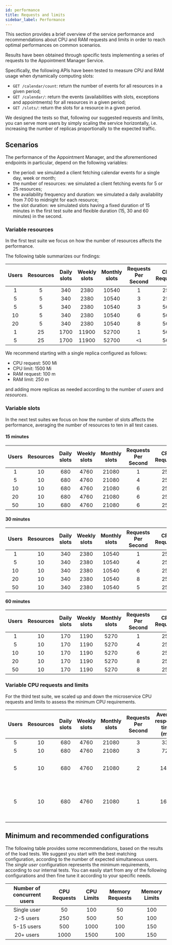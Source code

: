 ```yaml
---
id: performance
title: Requests and limits
sidebar_label: Performance
---
```




This section provides a brief overview of the service performance and recommendations about CPU and RAM requests and limits in order to reach optimal performances on common scenarios.

Results have been obtained through specific tests implementing a series of requests to the Appointment Manager Service.

Specifically, the following APIs have been tested to measure CPU and RAM usage when dynamically computing slots:

- `GET /calendar/count`: return the number of events for all resources in a given period;
- `GET /calendar/`: return the events (availabilities with slots, exceptions and appointments) for all resources in a given period;
- `GET /slots/`: return the slots for a resource in a given period.

We designed the tests so that, following our suggested requests and limits, you can serve more users by simply scaling the service horizontally, i.e. increasing the number of replicas proportionally to the expected traffic.

## Scenarios

The performance of the Appointment Manager, and the aforementioned endpoints in particular, depend on the following variables:

- the period: we simulated a client fetching calendar events for a single day, week or month;
- the number of resources: we simulated a client fetching events for 5 or 25 resources;
- the availability frequency and duration: we simulated a daily availability from 7:00 to midnight for each resource;
- the slot duration: we simulated slots having a fixed duration of 15 minutes in the first test suite and flexible duration (15, 30 and 60 minutes) in the second.

### Variable resources

In the first test suite we focus on how the number of resources affects the performance.

The following table summarizes our findings:

| Users | Resources | Daily slots | Weekly slots | Monthly slots | Requests Per Second  | CPU Requests | CPU Limits | Memory Requests | Memory Limits |
|:-----:|:---------:|:-----------:|:------------:|:-------------:|:--------------------:|:------------:|:----------:|:---------------:|:-------------:|
|   1   |     5     |     340     |     2380     |     10540     |          1           |     250      |    1000    |       100       |      250      |     
|   5   |     5     |     340     |     2380     |     10540     |          3           |     250      |    1000    |       100       |      250      |   
|   5   |     5     |     340     |     2380     |     10540     |          3           |     500      |    1500    |       100       |      250      |
|  10   |     5     |     340     |     2380     |     10540     |          6           |     500      |    1500    |       100       |      250      |
|  20   |     5     |     340     |     2380     |     10540     |          8           |     500      |    1500    |       100       |      250      |
|   1   |    25     |    1700     |    11900     |     52700     |          1           |     500      |    1500    |       100       |      250      | 
|   5   |    25     |    1700     |    11900     |     52700     |         `<1`         |     500      |    1500    |       100       |      250      |

We recommend starting with a single replica configured as follows:

- CPU request: 500 Mi
- CPU limit: 1500 Mi
- RAM request: 100 m
- RAM limit: 250 m

and adding more replicas as needed according to the number of *users* and *resources*.

### Variable slots

In the next test suites we focus on how the number of slots affects the performance, averaging the number of resources to ten in all test cases.

#### 15 minutes

| Users | Resources | Daily slots | Weekly slots | Monthly slots | Requests Per Second | CPU Requests | CPU Limits | Memory Requests | Memory Limits |
|:-----:|:---------:|:-----------:|:------------:|:-------------:|:-------------------:|:------------:|:----------:|:---------------:|:-------------:|
|   1   |    10     |     680     |     4760     |     21080     |          1          |     250      |    1000    |       100       |      200      |     
|   5   |    10     |     680     |     4760     |     21080     |          4          |     250      |    1000    |       100       |      200      |   
|  10   |    10     |     680     |     4760     |     21080     |          6          |     250      |    1000    |       100       |      200      |
|  20   |    10     |     680     |     4760     |     21080     |          6          |     250      |    1000    |       100       |      200      |
|  50   |    10     |     680     |     4760     |     21080     |          6          |     250      |    1000    |       100       |      200      |

#### 30 minutes

| Users | Resources | Daily slots | Weekly slots | Monthly slots | Requests Per Second | CPU Requests | CPU Limits | Memory Requests | Memory Limits |
|:-----:|:---------:|:-----------:|:------------:|:-------------:|:-------------------:|:------------:|:----------:|:---------------:|:-------------:|
|   1   |    10     |     340     |     2380     |     10540     |          1          |     250      |    1000    |       100       |      200      |     
|   5   |    10     |     340     |     2380     |     10540     |          4          |     250      |    1000    |       100       |      200      |   
|  10   |    10     |     340     |     2380     |     10540     |          6          |     250      |    1000    |       100       |      200      |
|  20   |    10     |     340     |     2380     |     10540     |          8          |     250      |    1000    |       100       |      200      |
|  50   |    10     |     340     |     2380     |     10540     |          5          |     250      |    1000    |       100       |      200      |

#### 60 minutes

| Users | Resources | Daily slots | Weekly slots | Monthly slots | Requests Per Second | CPU Requests | CPU Limits | Memory Requests | Memory Limits |
|:-----:|:---------:|:-----------:|:------------:|:-------------:|:-------------------:|:------------:|:----------:|:---------------:|:-------------:|
|   1   |    10     |     170     |     1190     |     5270      |          1          |     250      |    1000    |       100       |      200      |     
|   5   |    10     |     170     |     1190     |     5270      |          4          |     250      |    1000    |       100       |      200      |   
|  10   |    10     |     170     |     1190     |     5270      |          6          |     250      |    1000    |       100       |      200      |
|  20   |    10     |     170     |     1190     |     5270      |          8          |     250      |    1000    |       100       |      200      |
|  50   |    10     |     170     |     1190     |     5270      |          8          |     250      |    1000    |       100       |      200      |

### Variable CPU requests and limits

For the third test suite, we scaled up and down the microservice CPU requests and limits to assess the minimum CPU requirements.

| Users | Resources | Daily slots | Weekly slots | Monthly slots | Requests Per Second | Average response time (ms) | 90%ile (ms) | CPU Requests | CPU Limits | Memory Requests | Memory Limits | Warnings                                  |
|:-----:|:---------:|:-----------:|:------------:|:-------------:|:-------------------:|:--------------------------:|:-----------:|:------------:|:----------:|:---------------:|:-------------:|:------------------------------------------|
|   5   |    10     |     680     |     4760     |     21080     |          3          |            330             |     970     |     500      |    1000    |       50        |      150      | None                                      |
|   5   |    10     |     680     |     4760     |     21080     |          3          |            721             |    1900     |     250      |    500     |       50        |      150      | None                                      |
|   5   |    10     |     680     |     4760     |     21080     |          2          |            1431            |    3700     |     200      |    400     |       50        |      150      | CPU throttling, `<1%` failures            |
|   5   |    10     |     680     |     4760     |     21080     |          1          |            1635            |    3600     |     150      |    300     |       50        |      150      | Pod restart, CPU throttling, 1% failures  |

## Minimum and recommended configurations

The following table provides some recommendations, based on the results of the load tests. We suggest you start with the best matching configuration, according to the number of expected simultaneous users. The *single user* configuration represents the minimum requirements, according to our internal tests. You can easily start from any of the following configurations and then fine tune it according to your specific needs.

| Number of concurrent users | CPU Requests | CPU Limits | Memory Requests | Memory Limits |
|:--------------------------:|:------------:|:----------:|:---------------:|:-------------:|
|        Single user         |      50      |    100     |       50        |      100      |
|         2-5 users          |     250      |    500     |       50        |      100      |
|         5-15 users         |     500      |    1000    |       100       |      150      |
|         20+ users          |     1000     |    1500    |       100       |      150      |
